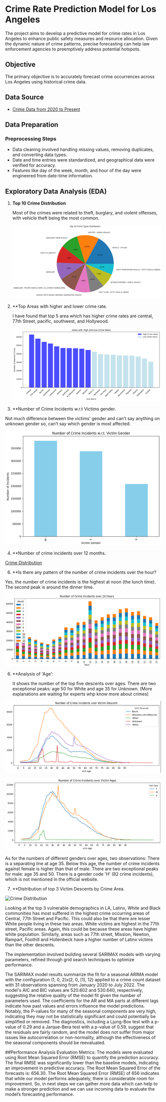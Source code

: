 # Crime Rate Prediction Model for Los Angeles

The project aims to develop a predictive model for crime rates in Los Angeles to enhance public safety measures and resource allocation. Given the dynamic nature of crime patterns, precise forecasting can help law enforcement agencies to preemptively address potential hotspots.

## Objective

The primary objective is to accurately forecast crime occurrences across Los Angeles using historical crime data.

## Data Source

- [Crime Data from 2020 to Present](https://catalog.data.gov/dataset/crime-data-from-2020-to-present)

## Data Preparation

### Preprocessing Steps

- Data cleaning involved handling missing values, removing duplicates, and converting data types.
- Date and time entries were standardized, and geographical data were verified for accuracy.
- Features like day of the week, month, and hour of the day were engineered from date-time information.

## Exploratory Data Analysis (EDA)

1. **Top 10 Crime Distribution**

   Most of the crimes were related to theft, burglary, and violent offenses, with vehicle theft being the most common.

   ![Crime Distribution](Images/topcrimetypes.png)

2. **Top Areas with higher and lower crime rate.

   I have found that top 5 area which has higher crime rates are central, 77th Street, pacific, southwest, and Hollywood.

   ![Crime Distribution](Images/area.png)

3.	**Number of Crime Incidents w.r.t Victims gender.

   Not much difference between the victims’ gender and can’t say anything on unknown gender so, can’t say which gender is most affected.

   ![Crime Distribution](Images/Victimgender.png)

4.	**Number of crime incidents over 12 months.

   [Crime Distribution](Images/crimeovermonth.png)
   
6.	**Is there any pattern of the number of crime incidents over the hour?

   Yes, the number of crime incidents is the highest at noon (the lunch time). The second peak is around the dinner time.

   ![Crime Distribution](Images/patternoverhours.png)

6.	**Analysis of 'Age':

  	It shows the number of the top five descents over ages. There are two exceptional peaks: age 50 for White and age 35 for Unknown. (More explanations are waiting for experts whp    know more about crimes)

   ![Crime Distribution](Images/analysisonage1.png)

   ![Crime Distribution](Images/analysisonage2.png)


   As for the numbers of different genders over ages, two observations:
   There is a separating line at age 35. Below this age, the number of crime incidents against female is higher than that of male. There are two exceptional peaks for male: age 35    and 50. There is a gender code 'H' (82 crime incidents), which is not mentioned in the official website.

7.	**Distribution of top 3 Victim Descents by Crime Area.

   ![Crime Distribution](Images/distribution.png)

   Looking at the top 3 vulnerable demographics in LA, Latinx, White and Black communities has most suffered in the highest crime occurring areas of Central, 77th Street and          Pacific. This could also be that there are lesser White people living in these two areas. White victims are highest in the 77th street, Pacific areas. Again, this could be         because these areas have higher white population. Similarly, areas such as 77th street, Mission, Newton, Rampart, Foothill and Hollenbeck have a higher number of Latinx victims    than the other descents.


The implementation involved building several SARIMAX models with varying parameters, refined through grid search techniques to optimize performance.

The SARIMAX model results summarize the fit for a seasonal ARIMA model with the configuration (1, 0, 2)x(2, 0, [1], 12) applied to a crime count dataset with 31 observations spanning from January 2020 to July 2022. The model's AIC and BIC values are 520.602 and 530.640, respectively, suggesting the relative quality of the model fit given the number of parameters used. The coefficients for the AR and MA parts at different lags indicate how past values and errors influence the model predictions. Notably, the P-values for many of the seasonal components are very high, indicating they may not be statistically significant and could potentially be simplified or removed. The diagnostics, including a Ljung-Box test with a p-value of 0.29 and a Jarque-Bera test with a p-value of 0.59, suggest that the residuals are fairly random, and the model does not suffer from major issues like autocorrelation or non-normality, although the effectiveness of the seasonal components should be reevaluated.

##Performance Analysis
Evaluation Metrics: The models were evaluated using Root Mean Squared Error (RMSE) to quantify the prediction accuracy. The final RMSE was significantly lower than the baseline models, indicating an improvement in predictive accuracy. The Root Mean Squared Error of the forecasts is: 656.30.
The Root Mean Squared Error (RMSE) of 656 indicates that while our model performs adequately, there is considerable room for improvement. So, in next steps we can gather more data which can help to make a stronger prediction and we can use incoming data to evaluate the model’s forecasting performance.





